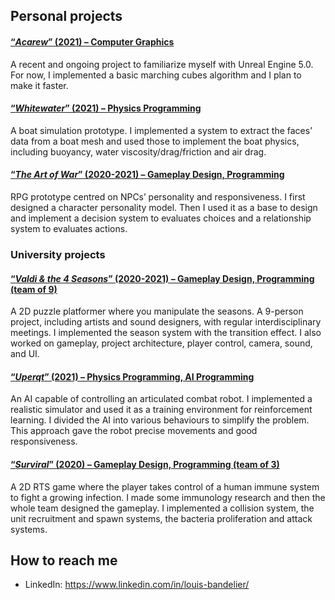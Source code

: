 ## Personal projects
#### [“_Acarew_” (2021) – Computer Graphics](https://github.com/Bandlou/Acarew)
A recent and ongoing project to familiarize myself with Unreal Engine 5.0. For now, I implemented a basic marching cubes algorithm and I plan to make it faster.

#### [“_Whitewater_” (2021) – Physics Programming](https://github.com/Bandlou/whitewater)
A boat simulation prototype. I implemented a system to extract the faces’ data from a boat mesh and used those to implement the boat physics, including buoyancy, water viscosity/drag/friction and air drag.

#### [“_The Art of War_” (2020-2021) – Gameplay Design, Programming](https://github.com/Bandlou/the-art-of-war)
RPG prototype centred on NPCs’ personality and responsiveness. I first designed a character personality model. Then I used it as a base to design and implement a decision system to evaluates choices and a relationship system to evaluates actions.

### University projects
#### [“_Valdi & the 4 Seasons_” (2020-2021) – Gameplay Design, Programming (team of 9)](https://github.com/Bandlou/university-projects#valdi--the-4-seasons)
A 2D puzzle platformer where you manipulate the seasons. A 9-person project, including artists and sound designers, with regular interdisciplinary meetings. I implemented the season system with the transition effect. I also worked on gameplay, project architecture, player control, camera, sound, and UI.

#### [“_Uperqt_” (2021) – Physics Programming, AI Programming](https://github.com/Bandlou/university-projects#uperqt---ba-thesis)
An AI capable of controlling an articulated combat robot. I implemented a realistic simulator and used it as a training environment for reinforcement learning. I divided the AI into various behaviours to simplify the problem. This approach gave the robot precise movements and good responsiveness.

#### [“_Surviral_” (2020) – Gameplay Design, Programming (team of 3)](https://github.com/Bandlou/university-projects#surviral)
A 2D RTS game where the player takes control of a human immune system to fight a growing infection. I made some immunology research and then the whole team designed the gameplay. I implemented a collision system, the unit recruitment and spawn systems, the bacteria proliferation and attack systems.

## How to reach me
- LinkedIn: https://www.linkedin.com/in/louis-bandelier/
